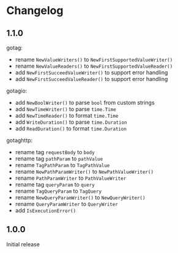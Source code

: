 # Changelog

## 1.1.0

gotag:

- rename `NewValueWriters()` to `NewFirstSupportedValueWriter()`
- rename `NewValueReaders()` to `NewFirstSupportedValueReader()`
- add `NewFirstSucceedValueWriter()` to support error handling
- add `NewFirstSucceedValueReader()` to support error handling

gotagio:

- add `NewBoolWriter()` to parse `bool` from custom strings
- add `NewTimeWriter()` to parse `time.Time`
- add `NewTimeReader()` to format `time.Time`
- add `WriteDuration()` to parse `time.Duration`
- add `ReadDuration()` to format `time.Duration`

gotaghttp:

- rename tag `requestBody` to `body`
- rename tag `pathParam` to `pathValue`
- rename `TagPathParam` to `TagPathValue`
- rename `NewPathParamWriter()` to `NewPathValueWriter()`
- rename `PathParamWriter` to `PathValueWriter`
- rename tag `queryParam` to `query`
- rename `TagQueryParam` to `TagQuery`
- rename `NewQueryParamWriter()` to `NewQueryWriter()`
- rename `QueryParamWriter` to `QueryWriter`
- add `IsExecutionError()`

## 1.0.0

Initial release
